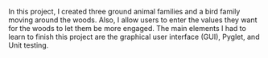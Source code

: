 In this project, I created three ground animal families and a bird family moving around the woods.
Also, I allow users to enter the values they want for the woods to let them be more engaged. The
main elements I had to learn to finish this project are the graphical user interface (GUI), Pyglet,
and Unit testing.
